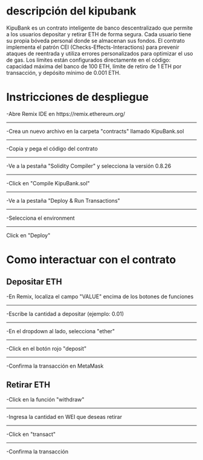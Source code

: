 <h1>descripción del kipubank</h1>
KipuBank es un contrato inteligente de banco descentralizado que permite a los usuarios depositar y retirar ETH de forma segura. Cada usuario tiene su propia bóveda personal donde se almacenan sus fondos. El contrato implementa el patrón CEI (Checks-Effects-Interactions) para prevenir ataques de reentrada y utiliza errores personalizados para optimizar el uso de gas. Los límites están configurados directamente en el código: capacidad máxima del banco de 100 ETH, límite de retiro de 1 ETH por transacción, y depósito mínimo de 0.001 ETH.

<h1>Instricciones de despliegue</h1>
-Abre Remix IDE en https://remix.ethereum.org/ <hr>
-Crea un nuevo archivo en la carpeta "contracts" llamado KipuBank.sol <hr>
-Copia y pega el código del contrato <hr>
-Ve a la pestaña "Solidity Compiler" y selecciona la versión 0.8.26 <hr>
-Click en "Compile KipuBank.sol" <hr>
-Ve a la pestaña "Deploy & Run Transactions" <hr>
-Selecciona el environment <hr>
Click en "Deploy" 

<h1>Como interactuar con el contrato</h1>
<h2>Depositar ETH</h2>
-En Remix, localiza el campo "VALUE" encima de los botones de funciones <hr>
-Escribe la cantidad a depositar (ejemplo: 0.01) <hr>
-En el dropdown al lado, selecciona "ether" <hr>
-Click en el botón rojo "deposit" <hr>
-Confirma la transacción en MetaMask 

<h2>Retirar ETH</h2>
-Click en la función "withdraw" <hr>
-Ingresa la cantidad en WEI que deseas retirar <hr>
-Click en "transact" <hr>
-Confirma la transacción 
